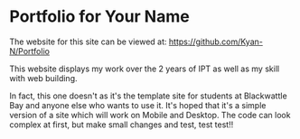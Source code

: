# Portfolio for Your Name
The website for this site can be viewed at: https://github.com/Kyan-N/Portfolio

This website displays my work over the 2 years of IPT as well as my skill with web building.

In fact, this one doesn't as it's the template site for students at Blackwattle Bay and anyone else who wants to use it. It's hoped that it's a simple version of a site which will work on Mobile and Desktop. The code can look complex at first, but make small changes and test, test test!!
